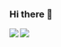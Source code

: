 ### Hi there 👋

<a href="https://github.com/anuraghazra/convoychat">
  <img align="left" src="https://github-readme-stats-ds39-rbom5mcsz-lykkeaxlin.vercel.app/api/top-langs/?username=lykkeaxlin&theme=nord&count_private=true&langs_count=10&layout=compact" />
</a>
<a href="https://github.com/anuraghazra/github-readme-stats">
  <img align="center" src="https://github-readme-stats.vercel.app/api?username=lykkeaxlin&show_icons=true&theme=nord&count_private=true" />
</a>
